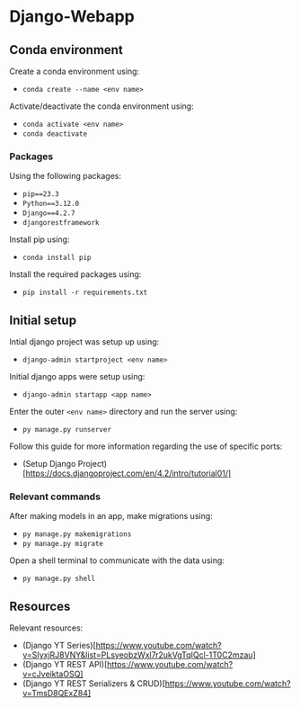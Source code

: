 # Django-Webapp

## Conda environment

Create a conda environment using:

- `conda create --name <env name>`

Activate/deactivate the conda environment using:

- `conda activate <env name>`
- `conda deactivate`


### Packages
Using the following packages:

- `pip==23.3`
- `Python==3.12.0`
- `Django==4.2.7`
- `djangorestframework` 

Install pip using:

- `conda install pip`

Install the required packages using:

- `pip install -r requirements.txt`


## Initial setup
Intial django project was setup up using:

- `django-admin startproject <env name>`

Initial django apps were setup using:

- `django-admin startapp <app name>`

Enter the outer `<env name>` directory and run the server using:

- `py manage.py runserver`

Follow this guide for more information regarding the use of specific ports:

- (Setup Django Project)[https://docs.djangoproject.com/en/4.2/intro/tutorial01/]


### Relevant commands
After making models in an app, make migrations using:

- `py manage.py makemigrations`
- `py manage.py migrate`

Open a shell terminal to communicate with the data using:

- `py manage.py shell`


## Resources
Relevant resources:

- (Django YT Series)[https://www.youtube.com/watch?v=SIyxjRJ8VNY&list=PLsyeobzWxl7r2ukVgTqIQcl-1T0C2mzau]
- (Django YT REST API)[https://www.youtube.com/watch?v=cJveiktaOSQ]
- (Django YT REST Serializers & CRUD)[https://www.youtube.com/watch?v=TmsD8QExZ84]